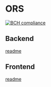 # ORS

[![BCH compliance](https://bettercodehub.com/edge/badge/mubaidr/ors-node?branch=master)](https://bettercodehub.com/)

## Backend

[readme](./backend/README.md)

## Frontend

[readme](./frontend/README.md)
